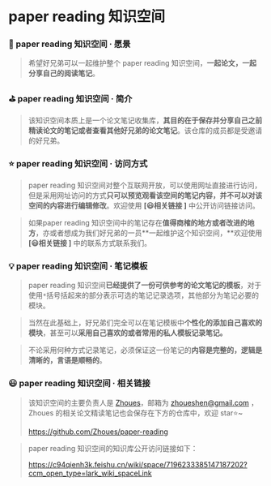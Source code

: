 # paper reading 知识空间



### 🎯  paper reading 知识空间 · 愿景

> 希望好兄弟可以一起维护整个 paper reading 知识空间，**一起论文，一起分享自己的阅读笔记**。

### ⛳️  paper reading 知识空间 · 简介

> 该知识空间本质上是一个论文笔记收集库，**其目的在于保存并分享自己之前精读论文的笔记或者查看其他好兄弟的论文笔记**。该仓库的成员都是受邀请的好兄弟。

### ⭐️  paper reading 知识空间 · 访问方式

> paper reading 知识空间对整个互联网开放，可以使用网址直接进行访问，但是采用网址访问的方式**只可以预览观看该空间的笔记内容，并不可以对该空间的内容进行编辑修改**。欢迎使用 **[😃相关链接 ]** 中公开访问链接访问。

> 如果paper reading 知识空间中的笔记存在**值得商榷的地方或者改进的地方**，亦或者想成为我们好兄弟的一员**一起维护这个知识空间，**欢迎使用 **[😃相关链接 ]** 中的联系方式联系我们。

### 💡  paper reading 知识空间 · 笔记模板

> paper reading 知识空间**已经提供了一份可供参考的论文笔记的模板**，对于使用` * `括号括起来的部分表示可选的笔记记录选项，其他部分为笔记必要的模块。

> 当然在此基础上，好兄弟们完全可以在笔记模板中**个性化的添加自己喜欢的模块**，甚至可以**采用自己喜欢的或者常用的私人模板记录笔记。**

> 不论采用何种方式记录笔记，必须保证这一份笔记的**内容是完整的，逻辑是清晰的，言语是顺畅的**。

### 😃  paper reading 知识空间 · 相关链接

> 该知识空间的主要负责人是 [Zhoues](https://github.com/Zhoues/)，邮箱为 [zhoueshen@gmail.com](mailto:zhoueshen@gmail.com) ，Zhoues 的相关论文精读笔记也会保存在下方的仓库中，欢迎 star⭐️~
>
> https://github.com/Zhoues/paper-reading

> paper reading 知识空间的知识库公开访问链接如下：
>
> https://c94qienh3k.feishu.cn/wiki/space/7196233385147187202?ccm_open_type=lark_wiki_spaceLink